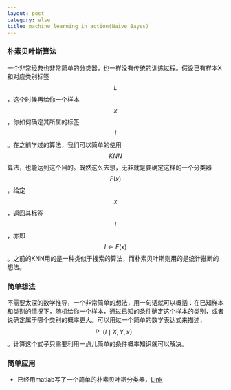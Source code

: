 ```yaml
---
layout: post
category: else
title: machine learning in action(Naive Bayes)
---
```


### 朴素贝叶斯算法
一个非常经典也非常简单的分类器，也一样没有传统的训练过程。假设已有样本X和对应类别标签 $$ L $$，这个时候再给你一个样本 $$ x $$，你如何确定其所属的标签 $$ l $$。在之前学过的算法，我们可以简单的使用 $$KNN $$算法，也能达到这个目的。既然这么去想，无非就是要确定这样的一个分类器$$ F(x) $$，给定$$ x $$，返回其标签$$ l $$，亦即 $$ l \leftarrow F(x) $$。之前的KNN用的是一种类似于搜索的算法，而朴素贝叶斯则用的是统计推断的想法。

### 简单想法
不需要太深的数学推导，一个非常简单的想法，用一句话就可以概括：在已知样本和类别的情况下，随机给你一个样本，通过已知的条件确定这个样本的类别，或者说确定属于哪个类别的概率更大。可以用过一个简单的数学表达式来描述，$$ P（l \mid X,Y,x） $$ 。计算这个式子只需要利用一点儿简单的条件概率知识就可以解决。

### 简单应用
* 已经用matlab写了一个简单的朴素贝叶斯分类器，[Link](https://github.com/xindongzhang/Statistical-Learning-Lihang)